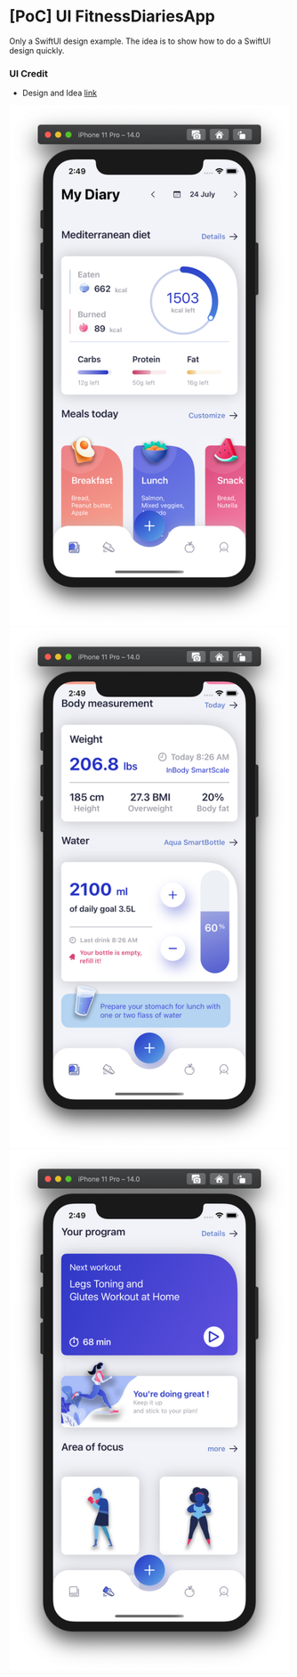 # [PoC] UI FitnessDiariesApp

Only a SwiftUI design example. The idea is to show how to do a SwiftUI design quickly.


### UI Credit
- Design and Idea [link](https://github.com/mitesh77/Best-Flutter-UI-Templates)


![Image](images/HomeScreen01.png)
![Image](images/HomeScreen02.png)
![Image](images/RunScreen.png)
